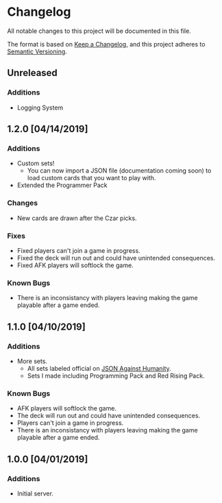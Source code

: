 # Changelog
All notable changes to this project will be documented in this file.

The format is based on [Keep a Changelog](https://keepachangelog.com/en/1.0.0/),
and this project adheres to [Semantic Versioning](https://semver.org/spec/v2.0.0.html).

## Unreleased
### Additions
- Logging System

## 1.2.0 [04/14/2019]
### Additions
- Custom sets!
  - You can now import a JSON file (documentation coming soon) to load custom cards that you want to play with.
- Extended the Programmer Pack

### Changes
- New cards are drawn after the Czar picks.

### Fixes
- Fixed players can't join a game in progress.
- Fixed the deck will run out and could have unintended consequences.
- Fixed AFK players will softlock the game.

### Known Bugs
- There is an inconsistancy with players leaving making the game playable after a game ended.

## 1.1.0 [04/10/2019]
### Additions
- More sets.
  - All sets labeled official on [JSON Against Humanity](https://crhallberg.com/cah/).
  - Sets I made including Programming Pack and Red Rising Pack.

### Known Bugs
- AFK players will softlock the game.
- The deck will run out and could have unintended consequences.
- Players can't join a game in progress.
- There is an inconsistancy with players leaving making the game playable after a game ended.

## 1.0.0 [04/01/2019]
### Additions
- Initial server.
